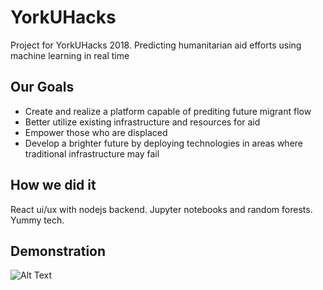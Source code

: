 # YorkUHacks
Project for YorkUHacks 2018. Predicting humanitarian aid efforts using machine learning in real time

## Our Goals
- Create and realize a platform capable of prediting future migrant flow
- Better utilize existing infrastructure and resources for aid
- Empower those who are displaced
- Develop a brighter future by deploying technologies in areas where traditional infrastructure may fail

## How we did it
React ui/ux with nodejs backend. Jupyter notebooks and random forests. Yummy tech.

## Demonstration
![Alt Text](https://github.com/alexshi0000/YorkUHacks/blob/master/preview.gif)
